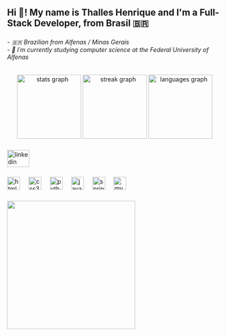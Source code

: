 <h2 align="left">Hi 👋! My name is Thalles Henrique  and I'm a Full-Stack Developer, from Brasil 🇧🇷</h2>

###

<h6 align="left">- 🇧🇷 Brazilian from Alfenas / Minas Gerais<br>- 🌱 I´m currently studying computer science at the Federal University of Alfenas</h6>

###

<div align="center">
  <img src="https://github-readme-stats.vercel.app/api?username=ThallesHR&hide_title=false&hide_rank=false&show_icons=true&include_all_commits=true&count_private=true&disable_animations=false&theme=gotham&locale=en&hide_border=false" height="150" alt="stats graph"  />
  <img src="https://streak-stats.demolab.com?user=ThallesHR&locale=en&mode=daily&theme=gotham&hide_border=false&border_radius=5" height="150" alt="streak graph"  />
  <img src="https://github-readme-stats.vercel.app/api/top-langs?username=ThallesHR&locale=en&hide_title=false&layout=compact&card_width=320&langs_count=5&theme=gotham&hide_border=false" height="150" alt="languages graph"  />
</div>

###

<div align="left">
  <a href="https://www.linkedin.com/in/thalles-henrique-gonzaga/" target="_blank">
    <img src="https://raw.githubusercontent.com/maurodesouza/profile-readme-generator/master/src/assets/icons/social/linkedin/default.svg" width="52" height="40" alt="linkedin logo"  />
  </a>
</div>

###

<div align="left">
  <img src="https://cdn.jsdelivr.net/gh/devicons/devicon/icons/html5/html5-original.svg" height="30" alt="html5 logo"  />
  <img width="12" />
  <img src="https://cdn.jsdelivr.net/gh/devicons/devicon/icons/css3/css3-original.svg" height="30" alt="css3 logo"  />
  <img width="12" />
  <img src="https://cdn.jsdelivr.net/gh/devicons/devicon/icons/python/python-original.svg" height="30" alt="python logo"  />
  <img width="12" />
  <img src="https://cdn.jsdelivr.net/gh/devicons/devicon/icons/java/java-original.svg" height="30" alt="java logo"  />
  <img width="12" />
  <img src="https://cdn.jsdelivr.net/gh/devicons/devicon/icons/spring/spring-original.svg" height="30" alt="spring logo"  />
  <img width="12" />
  <img src="https://cdn.jsdelivr.net/gh/devicons/devicon/icons/mysql/mysql-original.svg" height="30" alt="mysql logo"  />
</div>

###

<img align="left" height="300" src="https://images-wixmp-ed30a86b8c4ca887773594c2.wixmp.com/f/9f443b98-baf0-4d8d-a96a-9d16ace9faa6/dec7zkp-166ecfeb-5e68-48cb-8654-630d2c377476.gif?token=eyJ0eXAiOiJKV1QiLCJhbGciOiJIUzI1NiJ9.eyJzdWIiOiJ1cm46YXBwOjdlMGQxODg5ODIyNjQzNzNhNWYwZDQxNWVhMGQyNmUwIiwiaXNzIjoidXJuOmFwcDo3ZTBkMTg4OTgyMjY0MzczYTVmMGQ0MTVlYTBkMjZlMCIsIm9iaiI6W1t7InBhdGgiOiJcL2ZcLzlmNDQzYjk4LWJhZjAtNGQ4ZC1hOTZhLTlkMTZhY2U5ZmFhNlwvZGVjN3prcC0xNjZlY2ZlYi01ZTY4LTQ4Y2ItODY1NC02MzBkMmMzNzc0NzYuZ2lmIn1dXSwiYXVkIjpbInVybjpzZXJ2aWNlOmZpbGUuZG93bmxvYWQiXX0.5Bo98ZlAQneuXxzqbXt6GNZR0_VFlmn8BERPZHXccuM"  />

###

